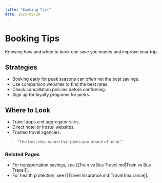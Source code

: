 ```yaml
---
title: "Booking Tips"
date: 2025-09-29
---
```


# Booking Tips
Knowing how and when to book can save you money and improve your trip.

## Strategies
- Booking early for peak seasons can often net the best savings.  
- Use comparison websites to find the best rates.  
- Check cancellation policies before confirming.  
- Sign up for loyalty programs for perks.  

## Where to Look
- Travel apps and aggregator sites.  
- Direct hotel or hostel websites.  
- Trusted travel agencies.  

> “The best deal is one that gives you peace of mind.”

### Related Pages
- For transportation savings, see [[Train vs Bus Travel.md|Train vs Bus Travel]].  
- For health protection, see [[Travel Insurance.md|Travel Insurance]].  
